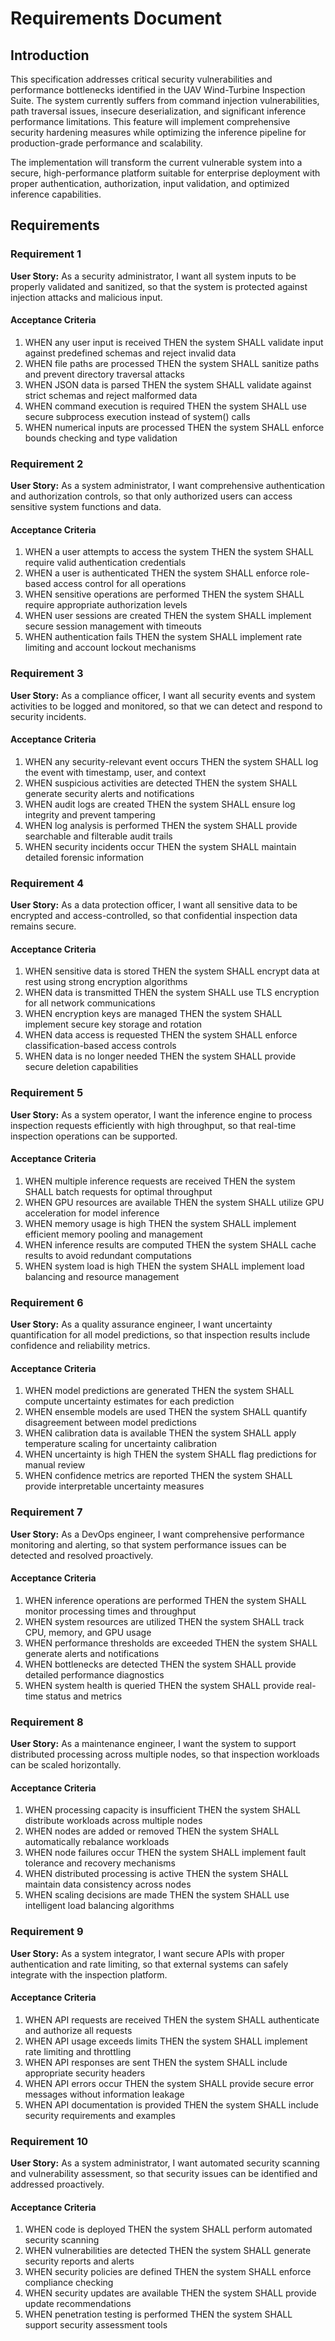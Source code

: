 # Requirements Document

## Introduction

This specification addresses critical security vulnerabilities and performance bottlenecks identified in the UAV Wind-Turbine Inspection Suite. The system currently suffers from command injection vulnerabilities, path traversal issues, insecure deserialization, and significant inference performance limitations. This feature will implement comprehensive security hardening measures while optimizing the inference pipeline for production-grade performance and scalability.

The implementation will transform the current vulnerable system into a secure, high-performance platform suitable for enterprise deployment with proper authentication, authorization, input validation, and optimized inference capabilities.

## Requirements

### Requirement 1

**User Story:** As a security administrator, I want all system inputs to be properly validated and sanitized, so that the system is protected against injection attacks and malicious input.

#### Acceptance Criteria

1. WHEN any user input is received THEN the system SHALL validate input against predefined schemas and reject invalid data
2. WHEN file paths are processed THEN the system SHALL sanitize paths and prevent directory traversal attacks
3. WHEN JSON data is parsed THEN the system SHALL validate against strict schemas and reject malformed data
4. WHEN command execution is required THEN the system SHALL use secure subprocess execution instead of system() calls
5. WHEN numerical inputs are processed THEN the system SHALL enforce bounds checking and type validation

### Requirement 2

**User Story:** As a system administrator, I want comprehensive authentication and authorization controls, so that only authorized users can access sensitive system functions and data.

#### Acceptance Criteria

1. WHEN a user attempts to access the system THEN the system SHALL require valid authentication credentials
2. WHEN a user is authenticated THEN the system SHALL enforce role-based access control for all operations
3. WHEN sensitive operations are performed THEN the system SHALL require appropriate authorization levels
4. WHEN user sessions are created THEN the system SHALL implement secure session management with timeouts
5. WHEN authentication fails THEN the system SHALL implement rate limiting and account lockout mechanisms

### Requirement 3

**User Story:** As a compliance officer, I want all security events and system activities to be logged and monitored, so that we can detect and respond to security incidents.

#### Acceptance Criteria

1. WHEN any security-relevant event occurs THEN the system SHALL log the event with timestamp, user, and context
2. WHEN suspicious activities are detected THEN the system SHALL generate security alerts and notifications
3. WHEN audit logs are created THEN the system SHALL ensure log integrity and prevent tampering
4. WHEN log analysis is performed THEN the system SHALL provide searchable and filterable audit trails
5. WHEN security incidents occur THEN the system SHALL maintain detailed forensic information

### Requirement 4

**User Story:** As a data protection officer, I want all sensitive data to be encrypted and access-controlled, so that confidential inspection data remains secure.

#### Acceptance Criteria

1. WHEN sensitive data is stored THEN the system SHALL encrypt data at rest using strong encryption algorithms
2. WHEN data is transmitted THEN the system SHALL use TLS encryption for all network communications
3. WHEN encryption keys are managed THEN the system SHALL implement secure key storage and rotation
4. WHEN data access is requested THEN the system SHALL enforce classification-based access controls
5. WHEN data is no longer needed THEN the system SHALL provide secure deletion capabilities

### Requirement 5

**User Story:** As a system operator, I want the inference engine to process inspection requests efficiently with high throughput, so that real-time inspection operations can be supported.

#### Acceptance Criteria

1. WHEN multiple inference requests are received THEN the system SHALL batch requests for optimal throughput
2. WHEN GPU resources are available THEN the system SHALL utilize GPU acceleration for model inference
3. WHEN memory usage is high THEN the system SHALL implement efficient memory pooling and management
4. WHEN inference results are computed THEN the system SHALL cache results to avoid redundant computations
5. WHEN system load is high THEN the system SHALL implement load balancing and resource management

### Requirement 6

**User Story:** As a quality assurance engineer, I want uncertainty quantification for all model predictions, so that inspection results include confidence and reliability metrics.

#### Acceptance Criteria

1. WHEN model predictions are generated THEN the system SHALL compute uncertainty estimates for each prediction
2. WHEN ensemble models are used THEN the system SHALL quantify disagreement between model predictions
3. WHEN calibration data is available THEN the system SHALL apply temperature scaling for uncertainty calibration
4. WHEN uncertainty is high THEN the system SHALL flag predictions for manual review
5. WHEN confidence metrics are reported THEN the system SHALL provide interpretable uncertainty measures

### Requirement 7

**User Story:** As a DevOps engineer, I want comprehensive performance monitoring and alerting, so that system performance issues can be detected and resolved proactively.

#### Acceptance Criteria

1. WHEN inference operations are performed THEN the system SHALL monitor processing times and throughput
2. WHEN system resources are utilized THEN the system SHALL track CPU, memory, and GPU usage
3. WHEN performance thresholds are exceeded THEN the system SHALL generate alerts and notifications
4. WHEN bottlenecks are detected THEN the system SHALL provide detailed performance diagnostics
5. WHEN system health is queried THEN the system SHALL provide real-time status and metrics

### Requirement 8

**User Story:** As a maintenance engineer, I want the system to support distributed processing across multiple nodes, so that inspection workloads can be scaled horizontally.

#### Acceptance Criteria

1. WHEN processing capacity is insufficient THEN the system SHALL distribute workloads across multiple nodes
2. WHEN nodes are added or removed THEN the system SHALL automatically rebalance workloads
3. WHEN node failures occur THEN the system SHALL implement fault tolerance and recovery mechanisms
4. WHEN distributed processing is active THEN the system SHALL maintain data consistency across nodes
5. WHEN scaling decisions are made THEN the system SHALL use intelligent load balancing algorithms

### Requirement 9

**User Story:** As a system integrator, I want secure APIs with proper authentication and rate limiting, so that external systems can safely integrate with the inspection platform.

#### Acceptance Criteria

1. WHEN API requests are received THEN the system SHALL authenticate and authorize all requests
2. WHEN API usage exceeds limits THEN the system SHALL implement rate limiting and throttling
3. WHEN API responses are sent THEN the system SHALL include appropriate security headers
4. WHEN API errors occur THEN the system SHALL provide secure error messages without information leakage
5. WHEN API documentation is provided THEN the system SHALL include security requirements and examples

### Requirement 10

**User Story:** As a system administrator, I want automated security scanning and vulnerability assessment, so that security issues can be identified and addressed proactively.

#### Acceptance Criteria

1. WHEN code is deployed THEN the system SHALL perform automated security scanning
2. WHEN vulnerabilities are detected THEN the system SHALL generate security reports and alerts
3. WHEN security policies are defined THEN the system SHALL enforce compliance checking
4. WHEN security updates are available THEN the system SHALL provide update recommendations
5. WHEN penetration testing is performed THEN the system SHALL support security assessment tools